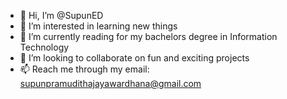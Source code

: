- 👋 Hi, I’m @SupunED
- 👀 I’m interested in learning new things
- 🌱 I’m currently reading for my bachelors degree in Information Technology
- 💞️ I’m looking to collaborate on fun and exciting projects
- 📫 Reach me through my email: supunpramudithajayawardhana@gmail.com

<!---
SupunED/SupunED is a ✨ special ✨ repository because its `README.md` (this file) appears on your GitHub profile.
You can click the Preview link to take a look at your changes.
--->
